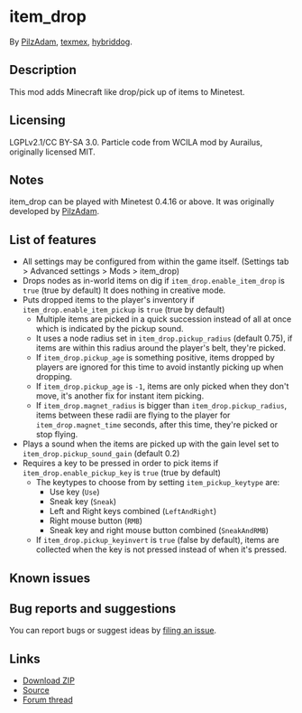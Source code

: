 # item_drop
By [PilzAdam](https://github.com/PilzAdam),
[texmex](https://github.com/tacotexmex/), [hybriddog](https://github.com/hybriddog/).

## Description
This mod adds Minecraft like drop/pick up of items to Minetest.

## Licensing
LGPLv2.1/CC BY-SA 3.0. Particle code from WCILA mod by Aurailus, originally licensed MIT.

## Notes
item_drop can be played with Minetest 0.4.16 or above. It was originally
developed by [PilzAdam](https://github.com/PilzAdam/item_drop).

## List of features
* All settings may be configured from within the game itself.
  (Settings tab > Advanced settings > Mods > item_drop)
* Drops nodes as in-world items on dig if `item_drop.enable_item_drop` is
  `true` (true by default) It does nothing in creative mode.
* Puts dropped items to the player's inventory if `item_drop.enable_item_pickup`
  is `true` (true by default)
  * Multiple items are picked in a quick succession instead of all at once which
    is indicated by the pickup sound.
  * It uses a node radius set in `item_drop.pickup_radius` (default 0.75),
    if items are within this radius around the player's belt, they're picked.
  * If `item_drop.pickup_age` is something positive, items dropped by players
    are ignored for this time to avoid instantly picking up when dropping.
  * If `item_drop.pickup_age` is `-1`, items are only picked when they don't
    move, it's another fix for instant item picking.
  * If `item_drop.magnet_radius` is bigger than `item_drop.pickup_radius`,
    items between these radii are flying to the player for
    `item_drop.magnet_time` seconds, after this time, they're picked or stop
    flying.
* Plays a sound when the items are picked up with the gain level set to
  `item_drop.pickup_sound_gain` (default 0.2)
* Requires a key to be pressed in order to pick items if
  `item_drop.enable_pickup_key` is `true` (true by default)
  * The keytypes to choose from by setting `item_pickup_keytype` are:
    * Use key (`Use`)
    * Sneak key (`Sneak`)
    * Left and Right keys combined (`LeftAndRight`)
    * Right mouse button (`RMB`)
    * Sneak key and right mouse button combined (`SneakAndRMB`)
  * If `item_drop.pickup_keyinvert` is `true` (false by default), items are
    collected when the key is not pressed instead of when it's pressed.

## Known issues

## Bug reports and suggestions
You can report bugs or suggest ideas by
[filing an issue](http://github.com/minetest-mods/item_drop/issues/new).

## Links
* [Download ZIP](https://github.com/minetest-mods/item_drop/archive/master.zip)
* [Source](https://github.com/minetest-mods/item_drop/)
* [Forum thread](https://forum.minetest.net/viewtopic.php?t=16913)
